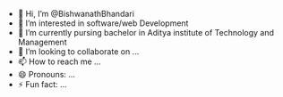 - 👋 Hi, I’m @BishwanathBhandari
- 👀 I’m interested in software/web Development
- 🌱 I’m currently pursing bachelor in Aditya institute of Technology and Management
- 💞️ I’m looking to collaborate on ...
- 📫 How to reach me ...
- 😄 Pronouns: ...
- ⚡ Fun fact: ...

<!---
BishwanathBhandari/BishwanathBhandari is a ✨ special ✨ repository because its `README.md` (this file) appears on your GitHub profile.
You can click the Preview link to take a look at your changes.
--->
